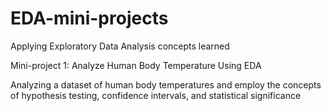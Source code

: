 # EDA-mini-projects
Applying Exploratory Data Analysis concepts learned



Mini-project 1: Analyze Human Body Temperature Using EDA

 Analyzing a dataset of human body temperatures and employ the concepts of hypothesis testing, 
 confidence intervals, and statistical significance
